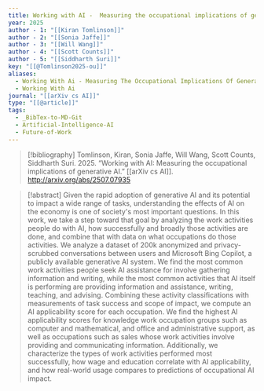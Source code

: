 ```yaml
---
title: Working with AI -  Measuring the occupational implications of generative AI
year: 2025
author - 1: "[[Kiran Tomlinson]]"
author - 2: "[[Sonia Jaffe]]"
author - 3: "[[Will Wang]]"
author - 4: "[[Scott Counts]]"
author - 5: "[[Siddharth Suri]]"
key: "[[@Tomlinson2025-ou]]"
aliases:
  - Working With Ai - Measuring The Occupational Implications Of Generative Ai
  - Working With Ai
journal: "[[arXiv cs AI]]"
type: "[[@article]]"
tags:
  - _BibTex-to-MD-Git
  - Artificial-Intelligence-AI
  - Future-of-Work
---
```


> [!bibliography]
> Tomlinson, Kiran, Sonia Jaffe, Will Wang, Scott Counts, Siddharth Suri. 2025. “Working with AI: Measuring the occupational implications of generative AI.” [[arXiv cs AI]]. http://arxiv.org/abs/2507.07935

> [!abstract]
> Given the rapid adoption of generative AI and its potential to impact a wide range of tasks, understanding the effects of AI on the economy is one of society's most important questions. In this work, we take a step toward that goal by analyzing the work activities people do with AI, how successfully and broadly those activities are done, and combine that with data on what occupations do those activities. We analyze a dataset of 200k anonymized and privacy-scrubbed conversations between users and Microsoft Bing Copilot, a publicly available generative AI system. We find the most common work activities people seek AI assistance for involve gathering information and writing, while the most common activities that AI itself is performing are providing information and assistance, writing, teaching, and advising. Combining these activity classifications with measurements of task success and scope of impact, we compute an AI applicability score for each occupation. We find the highest AI applicability scores for knowledge work occupation groups such as computer and mathematical, and office and administrative support, as well as occupations such as sales whose work activities involve providing and communicating information. Additionally, we characterize the types of work activities performed most successfully, how wage and education correlate with AI applicability, and how real-world usage compares to predictions of occupational AI impact.